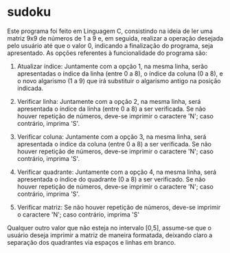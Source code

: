 # sudoku
Este programa foi feito em Linguagem C, consistindo na ideia de ler uma matriz 9x9 de números de 1 a 9 e, em seguida, realizar a operação desejada pelo usuário até que o valor 0, indicando a finalização do programa, seja apresentado.
As opções referentes à funcionalidade do programa são:

1. Atualizar índice: Juntamente com a opção 1, na mesma linha, serão apresentadas o índice da linha (entre 0 a 8), o índice da coluna (0 a 8), e o novo algarismo (1 a 9) que irá substituir o algarismo antigo na posição indicada.

2. Verificar linha: Juntamente com a opção 2, na mesma linha, será apresentada o índice da linha (entre 0 a 8) a ser verificada. Se não houver repetição de números, deve-se imprimir o caractere 'N'; caso contrário, imprima 'S'.

3. Verificar coluna: Juntamente com a opção 3, na mesma linha, será apresentada o índice da coluna (entre 0 a 8) a ser verificada. Se não houver repetição de números, deve-se imprimir o caractere 'N'; caso contrário, imprima 'S'.

4. Verificar quadrante: Juntamente com a opção 4, na mesma linha, será apresentada o índice do quadrante (0 a 8) a ser verificado. Se não houver repetição de números, deve-se imprimir o caractere 'N'; caso contrário, imprima 'S'. 

5. Verificar matriz: Se não houver repetição de números, deve-se imprimir o caractere 'N'; caso contrário, imprima 'S'

Qualquer outro valor que não esteja no intervalo [0,5], assume-se que o usuário deseja imprimir a matriz de maneira formatada, deixando claro a separação dos quadrantes via espaços e linhas em branco.
